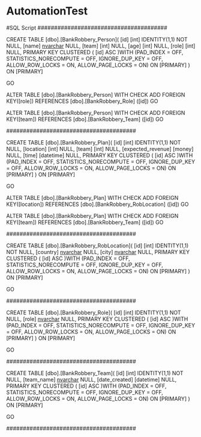 # AutomationTest

#SQL Script
#######################################

CREATE TABLE [dbo].[BankRobbery_Person](
	[id] [int] IDENTITY(1,1) NOT NULL,
	[name] [nvarchar](50) NULL,
	[team] [int] NULL,
	[age] [int] NULL,
	[role] [int] NULL,
PRIMARY KEY CLUSTERED 
(
	[id] ASC
)WITH (PAD_INDEX = OFF, STATISTICS_NORECOMPUTE = OFF, IGNORE_DUP_KEY = OFF, ALLOW_ROW_LOCKS = ON, ALLOW_PAGE_LOCKS = ON) ON [PRIMARY]
) ON [PRIMARY]

GO

ALTER TABLE [dbo].[BankRobbery_Person]  WITH CHECK ADD FOREIGN KEY([role])
REFERENCES [dbo].[BankRobbery_Role] ([id])
GO

ALTER TABLE [dbo].[BankRobbery_Person]  WITH CHECK ADD FOREIGN KEY([team])
REFERENCES [dbo].[BankRobbery_Team] ([id])
GO

#######################################

CREATE TABLE [dbo].[BankRobbery_Plan](
	[id] [int] IDENTITY(1,1) NOT NULL,
	[location] [int] NULL,
	[team] [int] NULL,
	[expected_revenue] [money] NULL,
	[time] [datetime] NULL,
PRIMARY KEY CLUSTERED 
(
	[id] ASC
)WITH (PAD_INDEX = OFF, STATISTICS_NORECOMPUTE = OFF, IGNORE_DUP_KEY = OFF, ALLOW_ROW_LOCKS = ON, ALLOW_PAGE_LOCKS = ON) ON [PRIMARY]
) ON [PRIMARY]

GO

ALTER TABLE [dbo].[BankRobbery_Plan]  WITH CHECK ADD FOREIGN KEY([location])
REFERENCES [dbo].[BankRobbery_RobLocation] ([id])
GO

ALTER TABLE [dbo].[BankRobbery_Plan]  WITH CHECK ADD FOREIGN KEY([team])
REFERENCES [dbo].[BankRobbery_Team] ([id])
GO

#######################################

CREATE TABLE [dbo].[BankRobbery_RobLocation](
	[id] [int] IDENTITY(1,1) NOT NULL,
	[country] [nvarchar](50) NULL,
	[city] [nvarchar](50) NULL,
PRIMARY KEY CLUSTERED 
(
	[id] ASC
)WITH (PAD_INDEX = OFF, STATISTICS_NORECOMPUTE = OFF, IGNORE_DUP_KEY = OFF, ALLOW_ROW_LOCKS = ON, ALLOW_PAGE_LOCKS = ON) ON [PRIMARY]
) ON [PRIMARY]

GO

#######################################

CREATE TABLE [dbo].[BankRobbery_Role](
	[id] [int] IDENTITY(1,1) NOT NULL,
	[role] [nvarchar](50) NULL,
PRIMARY KEY CLUSTERED 
(
	[id] ASC
)WITH (PAD_INDEX = OFF, STATISTICS_NORECOMPUTE = OFF, IGNORE_DUP_KEY = OFF, ALLOW_ROW_LOCKS = ON, ALLOW_PAGE_LOCKS = ON) ON [PRIMARY]
) ON [PRIMARY]

GO

#######################################

CREATE TABLE [dbo].[BankRobbery_Team](
	[id] [int] IDENTITY(1,1) NOT NULL,
	[team_name] [nvarchar](50) NULL,
	[date_created] [datetime] NULL,
PRIMARY KEY CLUSTERED 
(
	[id] ASC
)WITH (PAD_INDEX = OFF, STATISTICS_NORECOMPUTE = OFF, IGNORE_DUP_KEY = OFF, ALLOW_ROW_LOCKS = ON, ALLOW_PAGE_LOCKS = ON) ON [PRIMARY]
) ON [PRIMARY]

GO

#######################################
